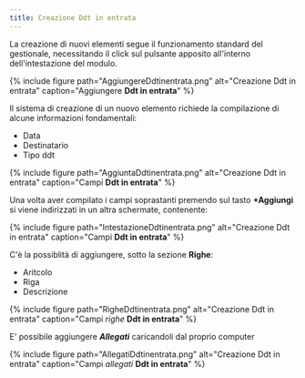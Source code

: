 ```yaml
---
title: Creazione Ddt in entrata
---
```


La creazione di nuovi elementi segue il funzionamento standard del gestionale, necessitando il click sul pulsante apposito all'interno dell'intestazione del modulo.

{% include figure path="AggiungereDdtinentrata.png" alt="Creazione Ddt in entrata" caption="Aggiungere **Ddt in entrata**" %}

Il sistema di creazione di un nuovo elemento richiede la compilazione di alcune informazioni fondamentali:
 - Data
 - Destinatario
 - Tipo ddt

{% include figure path="AggiuntaDdtinentrata.png" alt="Creazione Ddt in entrata" caption="Campi **Ddt in entrata**" %}

Una volta aver compilato i campi soprastanti premendo sul tasto **+Aggiungi** si viene indirizzati in un altra schermate, contenente:

{% include figure path="IntestazioneDdtinentrata.png" alt="Creazione Ddt in entrata" caption="Campi **Ddt in entrata**" %}

C'è la possiblità di aggiungere, sotto la sezione **Righe**:

- Aritcolo
- Riga
- Descrizione

{% include figure path="RigheDdtinentrata.png" alt="Creazione Ddt in entrata" caption="Campi *righe* **Ddt in entrata**" %}

E' possibile aggiungere ***Allegati*** caricandoli dal proprio computer

{% include figure path="AllegatiDdtinentrata.png" alt="Creazione Ddt in entrata" caption="Campi *allegati* **Ddt in entrata**" %}










 
